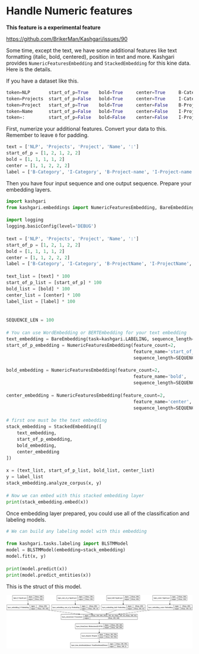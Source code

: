 # Handle Numeric features

**This feature is a experimental feature**

https://github.com/BrikerMan/Kashgari/issues/90

Some time, except the text, we have some additional features like text formatting (italic, bold, centered), 
position in text and more. Kashgari provides `NumericFeaturesEmbedding` and `StackedEmbedding` for this kine data. Here is the details.

If you have a dataset like this.

```python
token=NLP       start_of_p=True    bold=True     center=True     B-Category
token=Projects  start_of_p=False   bold=True     center=True     I-Category
token=Project   start_of_p=True    bold=True     center=False    B-Project-name
token=Name      start_of_p=False   bold=True     center=False    I-Project-name
token=:         start_of_p=False   bold=False    center=False    I-Project-name
```

First, numerize your additional features. Convert your data to this. Remember to leave `0` for padding.

```python
text = ['NLP', 'Projects', 'Project', 'Name', ':']
start_of_p = [1, 2, 1, 2, 2]
bold = [1, 1, 1, 1, 2]
center = [1, 1, 2, 2, 2]
label = ['B-Category', 'I-Category', 'B-Project-name', 'I-Project-name', 'I-Project-name']
```

Then you have four input sequence and one output sequence. Prepare your embedding layers.

```python
import kashgari
from kashgari.embeddings import NumericFeaturesEmbedding, BareEmbedding, StackedEmbedding

import logging
logging.basicConfig(level='DEBUG')

text = ['NLP', 'Projects', 'Project', 'Name', ':']
start_of_p = [1, 2, 1, 2, 2]
bold = [1, 1, 1, 1, 2]
center = [1, 1, 2, 2, 2]
label = ['B-Category', 'I-Category', 'B-ProjectName', 'I-ProjectName', 'I-ProjectName']

text_list = [text] * 100
start_of_p_list = [start_of_p] * 100
bold_list = [bold] * 100
center_list = [center] * 100
label_list = [label] * 100


SEQUENCE_LEN = 100

# You can use WordEmbedding or BERTEmbedding for your text embedding
text_embedding = BareEmbedding(task=kashgari.LABELING, sequence_length=SEQUENCE_LEN)
start_of_p_embedding = NumericFeaturesEmbedding(feature_count=2,
                                                feature_name='start_of_p',
                                                sequence_length=SEQUENCE_LEN)

bold_embedding = NumericFeaturesEmbedding(feature_count=2,
                                                feature_name='bold',
                                                sequence_length=SEQUENCE_LEN)

center_embedding = NumericFeaturesEmbedding(feature_count=2,
                                                feature_name='center',
                                                sequence_length=SEQUENCE_LEN)

# first one must be the text embedding
stack_embedding = StackedEmbedding([
    text_embedding,
    start_of_p_embedding,
    bold_embedding,
    center_embedding
])

x = (text_list, start_of_p_list, bold_list, center_list)
y = label_list
stack_embedding.analyze_corpus(x, y)

# Now we can embed with this stacked embedding layer
print(stack_embedding.embed(x))
```

Once embedding layer prepared, you could use all of the classification and labeling models.

```python
# We can build any labeling model with this embedding

from kashgari.tasks.labeling import BLSTMModel
model = BLSTMModel(embedding=stack_embedding)
model.fit(x, y)

print(model.predict(x))
print(model.predict_entities(x))
```

This is the struct of this model.

![](./assets/multi_feature_model.png)